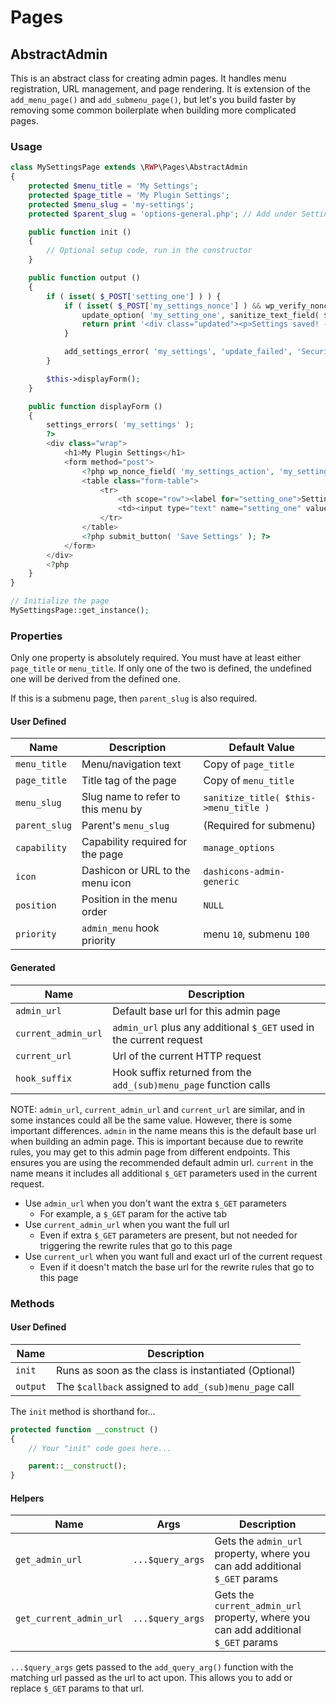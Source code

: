 # Pages

## AbstractAdmin

This is an abstract class for creating admin pages. It handles menu registration, URL management, and page rendering. It is extension of the `add_menu_page()` and `add_submenu_page()`, but let's you build faster by removing some common boilerplate when building more complicated pages.

### Usage

```php
class MySettingsPage extends \RWP\Pages\AbstractAdmin
{
	protected $menu_title = 'My Settings';
	protected $page_title = 'My Plugin Settings';
	protected $menu_slug = 'my-settings';
	protected $parent_slug = 'options-general.php'; // Add under Settings menu

	public function init ()
	{
		// Optional setup code, run in the constructor
	}

	public function output ()
	{
		if ( isset( $_POST['setting_one'] ) ) {
			if ( isset( $_POST['my_settings_nonce'] ) && wp_verify_nonce( $_POST['my_settings_nonce'], 'my_settings_action' ) ) {
				update_option( 'my_setting_one', sanitize_text_field( $_POST['setting_one'] ) );
				return print '<div class="updated"><p>Settings saved! - <a href="' . $this->get_admin_url() . '">Go Back</a></p></div>';
			}

			add_settings_error( 'my_settings', 'update_failed', 'Security check failed!' );
		}

		$this->displayForm();
	}

	public function displayForm ()
	{
		settings_errors( 'my_settings' );
		?>
		<div class="wrap">
			<h1>My Plugin Settings</h1>
			<form method="post">
				<?php wp_nonce_field( 'my_settings_action', 'my_settings_nonce' ); ?>
				<table class="form-table">
					<tr>
						<th scope="row"><label for="setting_one">Setting One:</label></th>
						<td><input type="text" name="setting_one" value="<?= esc_attr( get_option( 'my_setting_one' ) ) ?>"></td>
					</tr>
				</table>
				<?php submit_button( 'Save Settings' ); ?>
			</form>
		</div>
		<?php
	}
}

// Initialize the page
MySettingsPage::get_instance();
```

### Properties

Only one property is absolutely required. You must have at least either `page_title` or `menu_title`. If only one of the two is defined, the undefined one will be derived from the defined one.

If this is a submenu page, then `parent_slug` is also required.

#### User Defined

| Name          | Description                        | Default Value                         |
|---------------|------------------------------------|---------------------------------------|
| `menu_title`  | Menu/navigation text               | Copy of `page_title`                  |
| `page_title`  | Title tag of the page              | Copy of `menu_title`                  |
| `menu_slug`   | Slug name to refer to this menu by | `sanitize_title( $this->menu_title )` |
| `parent_slug` | Parent's `menu_slug`               | (Required for submenu)                |
| `capability`  | Capability required for the page   | `manage_options`                      |
| `icon`        | Dashicon or URL to the menu icon   | `dashicons-admin-generic`             |
| `position`    | Position in the menu order         | `NULL`                                |
| `priority`    | `admin_menu` hook priority         | menu `10`, submenu `100`              |

#### Generated

| Name                | Description                                                         |
|---------------------|---------------------------------------------------------------------|
| `admin_url`         | Default base url for this admin page                                |
| `current_admin_url` | `admin_url` plus any additional `$_GET` used in the current request |
| `current_url`       | Url of the current HTTP request                                     |
| `hook_suffix`       | Hook suffix returned from the `add_(sub)menu_page` function calls   |

NOTE: `admin_url`, `current_admin_url` and `current_url` are similar, and in some instances could all be the same value. However, there is some important differences. `admin` in the name means this is the default base url when building an admin page. This is important because due to rewrite rules, you may get to this admin page from different endpoints. This ensures you are using the recommended default admin url. `current` in the name means it includes all additional `$_GET` parameters used in the current request.

* Use `admin_url` when you don't want the extra `$_GET` parameters
	* For example, a `$_GET` param for the active tab
* Use `current_admin_url` when you want the full url
	* Even if extra `$_GET` parameters are present, but not needed for triggering the rewrite rules that go to this page
* Use `current_url` when you want full and exact url of the current request
	* Even if it doesn't match the base url for the rewrite rules that go to this page

### Methods

#### User Defined

| Name     | Description                                           |
|----------|-------------------------------------------------------|
| `init`   | Runs as soon as the class is instantiated (Optional)  |
| `output` | The `$callback` assigned to `add_(sub)menu_page` call |

The `init` method is shorthand for...

```php
protected function __construct ()  
{  
    // Your "init" code goes here...

    parent::__construct();  
}
```

#### Helpers

| Name                    | Args             | Description                                                                        |
|-------------------------|------------------|------------------------------------------------------------------------------------|
| `get_admin_url`         | `...$query_args` | Gets the `admin_url` property, where you can add additional `$_GET` params         | 
| `get_current_admin_url` | `...$query_args` | Gets the `current_admin_url` property, where you can add additional `$_GET` params |

`...$query_args` gets passed to the `add_query_arg()` function with the matching url passed as the url to act upon. This allows you to add or replace `$_GET` params to that url.


























